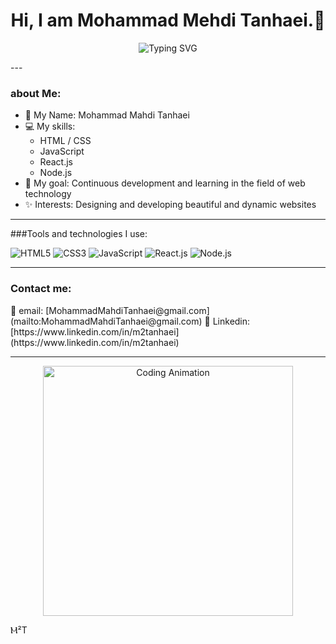 <h1 align="center">Hi, I am Mohammad Mehdi Tanhaei.👋</h1>

<p align="center">
  <img src="https://readme-typing-svg.herokuapp.com?font=Fira+Code&size=24&pause=1000&color=009688&width=435&lines=Front-End+%26+Back-End+Developer;Creative+and+passionate+learning+🌟" alt="Typing SVG" />
</p>
---

### about Me:
- 🌟 My Name: Mohammad Mahdi Tanhaei  
- 💻 My skills:
  - HTML / CSS  
  - JavaScript  
  - React.js  
  - Node.js  
- 🎯 My goal: Continuous development and learning in the field of web technology 
- ✨ Interests: Designing and developing beautiful and dynamic websites

---

###Tools and technologies I use:
<p align="left">
  <img src="https://img.shields.io/badge/HTML5-%23E34F26.svg?&style=for-the-badge&logo=html5&logoColor=white" alt="HTML5" />
  <img src="https://img.shields.io/badge/CSS3-%231572B6.svg?&style=for-the-badge&logo=css3&logoColor=white" alt="CSS3" />
  <img src="https://img.shields.io/badge/JavaScript-%23F7DF1E.svg?&style=for-the-badge&logo=javascript&logoColor=black" alt="JavaScript" />
  <img src="https://img.shields.io/badge/React-%2361DAFB.svg?&style=for-the-badge&logo=react&logoColor=black" alt="React.js" />
  <img src="https://img.shields.io/badge/Node.js-%23339933.svg?&style=for-the-badge&logo=node.js&logoColor=white" alt="Node.js" />
</p>

---

### Contact me:
<p align="left">
  📧 email: [MohammadMahdiTanhaei@gmail.com](mailto:MohammadMahdiTanhaei@gmail.com)  
  💼 Linkedin: [https://www.linkedin.com/in/m2tanhaei](https://www.linkedin.com/in/m2tanhaei)  
</p>

---

<p align="center">
  <img src="https://media.giphy.com/media/qgQUggAC3Pfv687qPC/giphy.gif" width="400" alt="Coding Animation" />
</p>
Ⲙ²T
